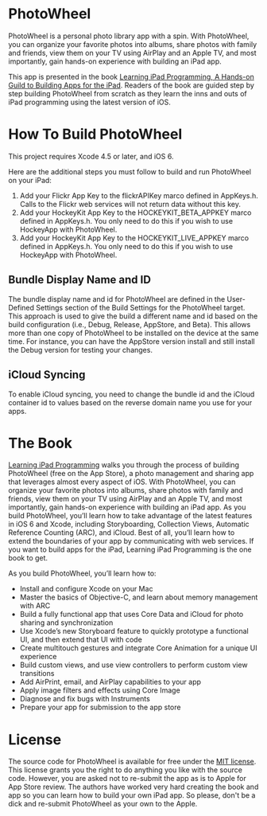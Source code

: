 PhotoWheel
==========

PhotoWheel is a personal photo library app with a spin. With PhotoWheel, you can organize your favorite photos into albums, share photos with family and friends, view them on your TV using AirPlay and an Apple TV, and most importantly, gain hands-on experience with building an iPad app.

This app is presented in the book [Learning iPad Programming, A Hands-on Guild to Building Apps for the iPad][1]. Readers of the book are guided step by step building PhotoWheel from scratch as they learn the inns and outs of iPad programming using the latest version of iOS.

How To Build PhotoWheel
=======================

This project requires Xcode 4.5 or later, and iOS 6.

Here are the additional steps you must follow to build and run PhotoWheel on your iPad:

1. Add your Flickr App Key to the flickrAPIKey marco defined in AppKeys.h. Calls to the Flickr web services will not return data without this key.
2. Add your HockeyKit App Key to the HOCKEYKIT_BETA_APPKEY marco defined in AppKeys.h. You only need to do this if you wish to use HockeyApp with PhotoWheel.
3. Add your HockeyKit App Key to the HOCKEYKIT_LIVE_APPKEY marco defined in AppKeys.h. You only need to do this if you wish to use HockeyApp with PhotoWheel.

Bundle Display Name and ID
--------------------------

The bundle display name and id for PhotoWheel are defined in the User-Defined Settings section of the Build Settings for the PhotoWheel target. This approach is used to give the build a different name and id based on the build configuration (i.e., Debug, Release, AppStore, and Beta). This allows more than one copy of PhotoWheel to be installed on the device at the same time. For instance, you can have the AppStore version install and still install the Debug version for testing your changes.

iCloud Syncing
--------------

To enable iCloud syncing, you need to change the bundle id and the iCloud container id to values based on the reverse domain name you use for your apps.

The Book
========
[Learning iPad Programming][1] walks you through the process of building PhotoWheel (free on the App Store), a photo management and sharing app that leverages almost every aspect of iOS. With PhotoWheel, you can organize your favorite photos into albums, share photos with family and friends, view them on your TV using AirPlay and an Apple TV, and most importantly, gain hands-on experience with building an iPad app. As you build PhotoWheel, you’ll learn how to take advantage of the latest features in iOS 6 and Xcode, including Storyboarding, Collection Views, Automatic Reference Counting (ARC), and iCloud. Best of all, you’ll learn how to extend the boundaries of your app by communicating with web services. If you want to build apps for the iPad, Learning iPad Programming is the one book to get.

As you build PhotoWheel, you’ll learn how to:
 
- Install and configure Xcode on your Mac
- Master the basics of Objective-C, and learn about memory management with ARC
- Build a fully functional app that uses Core Data and iCloud for photo sharing and synchronization
- Use Xcode’s new Storyboard feature to quickly prototype a functional UI, and then extend that UI with code 
- Create multitouch gestures and integrate Core Animation for a unique UI experience
- Build custom views, and use view controllers to perform custom view transitions
- Add AirPrint, email, and AirPlay capabilities to your app
- Apply image filters and effects using Core Image
- Diagnose and fix bugs with Instruments
- Prepare your app for submission to the app store


License
=======

The source code for PhotoWheel is available for free under the [MIT license][2]. This license grants you the right to do anything you like with the source code. However, you are asked not to re-submit the app as is to Apple for App Store review. The authors have worked very hard creating the book and app so you can learn how to build your own iPad app. So please, don't be a dick and re-submit PhotoWheel as your own to the Apple.

[1]: http://learnipadprogramming.com/
[2]: master/LICENSE
